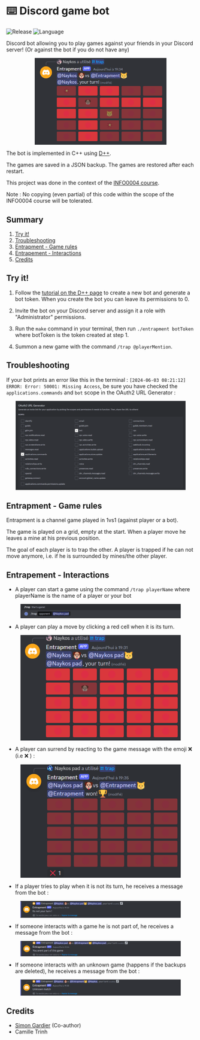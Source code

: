 # ⌨️ Discord game bot
![Release](https://img.shields.io/badge/Release-v1.0-blueviolet?style=for-the-badge)
![Language](https://img.shields.io/badge/c++-%2300599C.svg?style=for-the-badge&logo=c%2B%2B&logoColor=white)

Discord bot allowing you to play games against your friends in your Discord server! (Or against the bot if you do not have any)

<div style="display: flex; justify-content: space-around; align-items: center;">
  <img src="misc/main.png" alt="bayes filter" style="width: 70%;"/>
</div>

The bot is implemented in C++ using [D++](https://dpp.dev/). 

The games are saved in a JSON backup. The games are restored after each restart.

This project was done in the context of the [INFO0004 course](https://www.programmes.uliege.be/cocoon/20232024/cours/INFO0004-2.html).

Note : No copying (even partial) of this code within the scope of the INFO0004 course will be tolerated.

## Summary
1. [Try it!](#try-it)
2. [Troubleshooting](#troubleshooting)
3. [Entrapment - Game rules](#entrapment---game-rules)
4. [Entrapement - Interactions](#entrapement---interactions)
5. [Credits](#credits)

## Try it!
1. Follow the [tutorial on the D++ page](https://dpp.dev/creating-a-bot-application.html) to create a new bot and generate a bot token. When you create the bot you can leave its permissions to 0.

2. Invite the bot on your Discord server and assign it a role with "Administrator" permissions.

3. Run the `make` command in your terminal, then run `./entrapment botToken` where botToken is the token created at step 1.

4. Summon a new game with the command `/trap @playerMention`.

## Troubleshooting

If your bot prints an error like this in the terminal : `[2024-06-03 08:21:12] ERROR: Error: 50001: Missing Access`, be sure you have checked the `applications.commands` and `bot` scope in the OAuth2 URL Generator :

<div style="display: flex; justify-content: space-around; align-items: center;">
  <img src="misc/scope.png" alt="bayes filter" style="width: 90%;"/>
</div>

## Entrapment - Game rules
Entrapment is a channel game played in 1vs1 (against player or a bot).

The game is played on a grid, empty at the start. When a player move he leaves a mine at his previous position.

The goal of each player is to trap the other. A player is trapped if he can not move anymore, i.e. if he is surrounded by mines/the other player.

## Entrapement - Interactions
- A player can start a game using the command `/trap playerName` where playerName is the name of a player or your bot
<div style="display: flex; justify-content: space-around; align-items: center;">
  <img src="misc/trap.png" alt="Trap command message" style="width:85%;"/>
</div>

- A player can play a move by clicking a red cell when it is its turn.
<div style="display: flex; justify-content: space-around; align-items: center;">
  <img src="misc/first.png" alt="First turn message" style="width: 85%;"/>
</div>

- A player can surrend by reacting to the game message with the emoji ❌ (i.e :x: ) :
<div style="display: flex; justify-content: space-around; align-items: center;">
  <img src="misc/surrender.png" alt="Wrong game message" style="width: 85%;"/>
</div>

- If a player tries to play when it is not its turn, he receives a message from the bot :
<div style="display: flex; justify-content: space-around; align-items: center;">
  <img src="misc/turn.png" alt="Wrong turn message" style="width: 85%;"/>
</div>

- If someone interacts with a game he is not part of, he receives a message from the bot :
<div style="display: flex; justify-content: space-around; align-items: center;">
  <img src="misc/wrong_game.png" alt="Wrong game message" style="width: 85%;"/>
</div>

- If someone interacts with an unknown game (happens if the backups are deleted), he receives a message from the bot :
<div style="display: flex; justify-content: space-around; align-items: center;">
  <img src="misc/unknown.png" alt="Unknown game message" style="width:85%;"/>
</div>


## Credits
- [Simon Gardier](https://github.com/simon-gardier) (Co-author)
- Camille Trinh


